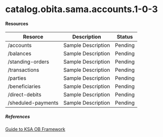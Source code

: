 # catalog.obita.sama.accounts.1-0-3

#### Resources

| Resorce            | Description        | Status  |
|--------------------|--------------------|---------|
| /accounts          | Sample Description | Pending |
| /balances          | Sample Description | Pending |
| /standing-orders   | Sample Description | Pending |
| /transactions      | Sample Description | Pending |
| /parties           | Sample Description | Pending |
| /beneficiaries     | Sample Description | Pending |
| /direct-debits     | Sample Description | Pending |
| /sheduled-payments | Sample Description | Pending |

##### References

[Guide to KSA OB Framework](https://studylib.net/doc/26011910/a-guide-to--the-ksa-open-banking-framework)

